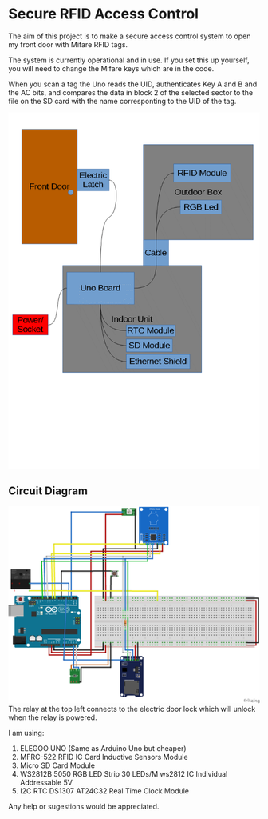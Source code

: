 # Secure RFID Access Control

The aim of this project is to make a secure access control system to open my front door with Mifare RFID tags.

The system is currently operational and in use. If you set this up yourself, you will need to change the Mifare keys which are in the code.

When you scan a tag the Uno reads the UID, authenticates Key A and B and the AC bits, and compares the data in block 2 of the selected sector to the file on the SD card with the name corresponting to the UID of the tag.

![Simple Diagram of System](Diagram.gif)

## Circuit Diagram
![Circuit Diagram](circuit%20diagram.png)
The relay at the top left connects to the electric door lock which will unlock when the relay is powered.

I am using:
1. ELEGOO UNO (Same as Arduino Uno but cheaper)
1. MFRC-522 RFID IC Card Inductive Sensors Module 
1. Micro SD Card Module 
1. WS2812B 5050 RGB LED Strip 30 LEDs/M ws2812 IC Individual Addressable 5V
1. I2C RTC DS1307 AT24C32 Real Time Clock Module 

Any help or sugestions would be appreciated.
